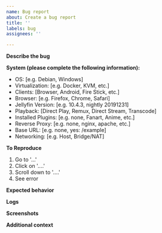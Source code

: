 ```yaml
---
name: Bug report
about: Create a bug report
title: ''
labels: bug
assignees: ''

---
```


**Describe the bug**
<!-- A clear and concise description of what the bug is. -->

**System (please complete the following information):**
 - OS: [e.g. Debian, Windows]
 - Virtualization: [e.g. Docker, KVM, etc.]
 - Clients: [Browser, Android, Fire Stick, etc.]
 - Browser: [e.g. Firefox, Chrome, Safari]
 - Jellyfin Version: [e.g. 10.4.3, nightly 20191231]
 - Playback: [Direct Play, Remux, Direct Stream, Transcode] 
 - Installed Plugins: [e.g. none, Fanart, Anime, etc.]
 - Reverse Proxy: [e.g. none, nginx, apache, etc.]
 - Base URL: [e.g. none, yes: /example]
 - Networking: [e.g. Host, Bridge/NAT]

**To Reproduce**
<!-- Steps to reproduce the behavior: -->
1. Go to '...'
2. Click on '....'
3. Scroll down to '....'
4. See error

**Expected behavior**
<!-- A clear and concise description of what you expected to happen. -->

**Logs**
<!-- Please paste any log errors. -->

**Screenshots**
<!-- If applicable, add screenshots to help explain your problem. -->

**Additional context**
<!-- Add any other context about the problem here. -->
